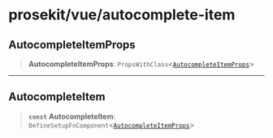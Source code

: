 # prosekit/vue/autocomplete-item

<a id="AutocompleteItemProps" name="AutocompleteItemProps"></a>

## AutocompleteItemProps

> **AutocompleteItemProps**: `PropsWithClass`\<[`AutocompleteItemProps`](../lit/autocomplete-item.md#AutocompleteItemProps)\>

***

<a id="AutocompleteItem" name="AutocompleteItem"></a>

## AutocompleteItem

> **`const`** **AutocompleteItem**: `DefineSetupFnComponent`\<[`AutocompleteItemProps`](autocomplete-item.md#AutocompleteItemProps)\>
